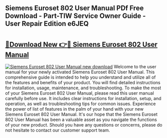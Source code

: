 ## Siemens Euroset 802 User Manual PDf Free Download - Part-TIW Service Owner Guide - User Repair Edition e6JEQ

# <h2><a href="http://bc50932.oget.top/?id=Siemens+Euroset+802+User+Manual">🔗Download New 👉🔴 Siemens Euroset 802 User Manual</a></h2>

[![Siemens Euroset 802 User Manual new download](https://i.imgur.com/5g1atiW.png)](http://bc50932.oget.top/?id=Siemens+Euroset+802+User+Manual)
Welcome to the user manual for your newly activated Siemens Euroset 802 User Manual. This comprehensive guide is intended to help you understand and utilize all of the features and benefits of your product. You will find detailed instructions for installation, usage, maintenance, and troubleshooting. To make the most of your Siemens Euroset 802 User Manual, please read this user manual carefully before use. It includes clear instructions for installation, setup, and operation, as well as troubleshooting tips for common issues. Experience the power of list of features in the palm of your hand with your new Siemens Euroset 802 User Manual. It's our hope that the Siemens Euroset 802 User Manual has been a valuable asset as you navigate the functions of your new product. Should you have any questions or concerns, please do not hesitate to contact our customer support team.
